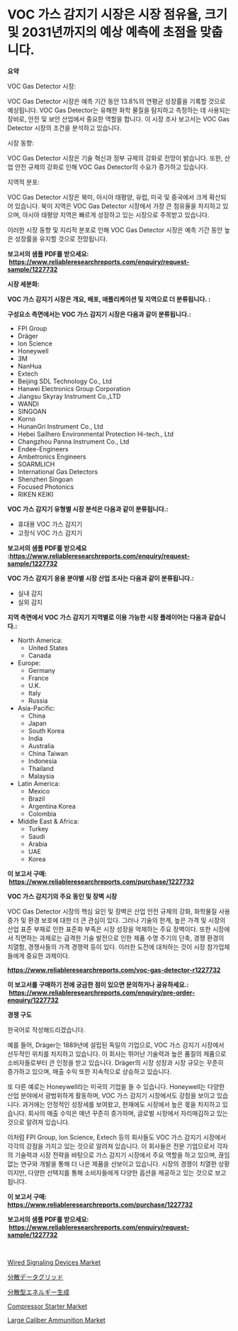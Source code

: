 <p><h1>VOC 가스 감지기 시장은 시장 점유율, 크기 및 2031년까지의 예상 예측에 초점을 맞춥니다.</h1></p><p><strong>요약</strong></p>
<p><p>VOC Gas Detector 시장: </p><p>VOC Gas Detector 시장은 예측 기간 동안 13.8%의 연평균 성장률을 기록할 것으로 예상됩니다. VOC Gas Detector는 유해한 화학 물질을 탐지하고 측정하는 데 사용되는 장비로, 안전 및 보안 산업에서 중요한 역할을 합니다. 이 시장 조사 보고서는 VOC Gas Detector 시장의 조건을 분석하고 있습니다. </p><p>시장 동향:</p><p>VOC Gas Detector 시장은 기술 혁신과 정부 규제의 강화로 전망이 밝습니다. 또한, 산업 안전 규제의 강화로 인해 VOC Gas Detector의 수요가 증가하고 있습니다.</p><p>지역적 분포:</p><p>VOC Gas Detector 시장은 북미, 아시아 태평양, 유럽, 미국 및 중국에서 크게 확산되어 있습니다. 북미 지역은 VOC Gas Detector 시장에서 가장 큰 점유율을 차지하고 있으며, 아시아 태평양 지역은 빠르게 성장하고 있는 시장으로 주목받고 있습니다.</p><p>이러한 시장 동향 및 지리적 분포로 인해 VOC Gas Detector 시장은 예측 기간 동안 높은 성장률을 유지할 것으로 전망됩니다.</p></p>
<p><strong>보고서의 샘플 PDF를 받으세요: &nbsp;<a href="https://www.reliableresearchreports.com/enquiry/request-sample/1227732">https://www.reliableresearchreports.com/enquiry/request-sample/1227732</a></strong></p>
<p><strong>시장 세분화:</strong></p>
<p><strong> VOC 가스 감지기 시장은 개요, 배포, 애플리케이션 및 지역으로 더 분류됩니다. :</strong></p>
<p><strong>구성요소 측면에서는 VOC 가스 감지기 시장은 다음과 같이 분류됩니다.:</strong></p>
<p><ul><li>FPI Group</li><li>Dräger</li><li>Ion Science</li><li>Honeywell</li><li>3M</li><li>NanHua</li><li>Extech</li><li>Beijing SDL Technology Co., Ltd</li><li>Hanwei Electronics Group Corporation</li><li>Jiangsu Skyray Instrument Co.,LTD</li><li>WANDI</li><li>SINGOAN</li><li>Korno</li><li>HunanGri Instrument Co., Ltd</li><li>Hebei Sailhero Environmental Protection Hi-tech., Ltd</li><li>Changzhou Panna Instrument Co., Ltd</li><li>Endee-Engineers</li><li>Ambetronics Engineers</li><li>SOARMLICH</li><li>International Gas Detectors</li><li>Shenzhen Singoan</li><li>Focused Photonics</li><li>RIKEN KEIKI</li></ul></p>
<p><strong> VOC 가스 감지기 유형별 시장 분석은 다음과 같이 분류됩니다.:</strong></p>
<p><ul><li>휴대용 VOC 가스 감지기</li><li>고정식 VOC 가스 감지기</li></ul></p>
<p><strong>보고서의 샘플 PDF를 받으세요 :<a href="https://www.reliableresearchreports.com/enquiry/request-sample/1227732">https://www.reliableresearchreports.com/enquiry/request-sample/1227732</a></strong></p>
<p><strong> VOC 가스 감지기 응용 분야별 시장 산업 조사는 다음과 같이 분류됩니다.:</strong></p>
<p><ul><li>실내 감지</li><li>실외 감지</li></ul></p>
<p><strong>지역 측면에서 VOC 가스 감지기 지역별로 이용 가능한 시장 플레이어는 다음과 같습니다.:</strong></p>
<p><ul>
    <li>
        North America:
        <ul>
            <li>United States</li>
            <li>Canada</li>
        </ul>
    </li>
    <li>
        Europe:
        <ul>
            <li>Germany</li>
            <li>France</li>
            <li>U.K.</li>
            <li>Italy</li>
            <li>Russia</li>
        </ul>
    </li>
    <li>
        Asia-Pacific:
        <ul>
            <li>China</li>
            <li>Japan</li>
            <li>South Korea</li>
            <li>India</li>
            <li>Australia</li>
            <li>China Taiwan</li>
            <li>Indonesia</li>
            <li>Thailand</li>
            <li>Malaysia</li>
        </ul>
    </li>
    <li>
        Latin America:
        <ul>
            <li>Mexico</li>
            <li>Brazil</li>
            <li>Argentina Korea</li>
            <li>Colombia</li>
        </ul>
    </li>
    <li>
        Middle East & Africa:
        <ul>
            <li>Turkey</li>
            <li>Saudi</li>
            <li>Arabia</li>
            <li>UAE</li>
            <li>Korea</li>
        </ul>
    </li>
    </ul></p>
<p><strong>이 보고서 구매: &nbsp;<a href="https://www.reliableresearchreports.com/purchase/1227732">https://www.reliableresearchreports.com/purchase/1227732</a></strong></p>
<p><strong>VOC 가스 감지기의 주요 동인 및 장벽 시장</strong></p>
<p><p>VOC Gas Detector 시장의 핵심 요인 및 장벽은 산업 안전 규제의 강화, 화학물질 사용 증가 및 환경 보호에 대한 더 큰 관심이 있다. 그러나 기술의 한계, 높은 가격 및 시장의 산업 표준 부재로 인한 표준화 부족은 시장 성장을 억제하는 주요 장벽이다. 또한 시장에서 직면하는 과제로는 급격한 기술 발전으로 인한 제품 수명 주기의 단축, 경쟁 환경의 치열함, 경쟁사들의 가격 경쟁력 등이 있다. 이러한 도전에 대처하는 것이 시장 참가업체들에게 중요한 과제이다.</p></p>
<p><strong><a href="https://www.reliableresearchreports.com/voc-gas-detector-r1227732">https://www.reliableresearchreports.com/voc-gas-detector-r1227732</a></strong></p>
<p><strong>이 보고서를 구매하기 전에 궁금한 점이 있으면 문의하거나 공유하세요.: &nbsp;<a href="https://www.reliableresearchreports.com/enquiry/pre-order-enquiry/1227732">https://www.reliableresearchreports.com/enquiry/pre-order-enquiry/1227732</a></strong></p>
<p><strong>경쟁 구도</strong></p>
<p><p>한국어로 작성해드리겠습니다.</p><p>예를 들어, Dräger는 1889년에 설립된 독일의 기업으로, VOC 가스 감지기 시장에서 선두적인 위치를 차지하고 있습니다. 이 회사는 뛰어난 기술력과 높은 품질의 제품으로 소비자들로부터 큰 인정을 받고 있습니다. Dräger의 시장 성장과 시장 규모는 꾸준히 증가하고 있으며, 매출 수익 또한 지속적으로 상승하고 있습니다.</p><p>또 다른 예로는 Honeywell라는 미국의 기업을 들 수 있습니다. Honeywell는 다양한 산업 분야에서 광범위하게 활동하며, VOC 가스 감지기 시장에서도 강점을 보이고 있습니다. 과거에는 안정적인 성장세를 보여왔고, 현재에도 시장에서 높은 몫을 차지하고 있습니다. 회사의 매출 수익은 매년 꾸준히 증가하며, 글로벌 시장에서 자리매김하고 있는 것으로 알려져 있습니다.</p><p>이처럼 FPI Group, Ion Science, Extech 등의 회사들도 VOC 가스 감지기 시장에서 각각의 강점을 가지고 있는 것으로 알려져 있습니다. 이 회사들은 전문 기업으로서 각자의 기술력과 시장 전략을 바탕으로 가스 감지기 시장에서 주요 역할을 하고 있으며, 끊임없는 연구와 개발을 통해 더 나은 제품을 선보이고 있습니다. 시장의 경쟁이 치열한 상황이지만, 다양한 선택지를 통해 소비자들에게 다양한 옵션을 제공하고 있는 것으로 보고됩니다.</p></p>
<p><strong>이 보고서 구매: &nbsp; <a href="https://www.reliableresearchreports.com/purchase/1227732">https://www.reliableresearchreports.com/purchase/1227732</a></strong></p>
<p><strong>보고서의 샘플 PDF를 받으세요: &nbsp;<a href="https://www.reliableresearchreports.com/enquiry/request-sample/1227732">https://www.reliableresearchreports.com/enquiry/request-sample/1227732</a></strong><strong></strong></p>
<p>&nbsp;</p>
<p><p><a href="https://forested-sushi-9b0.notion.site/Wired-Signaling-Devices-Market-Size-Reveals-the-Best-Marketing-Channels-In-Global-Industry-db1e33ae3d8844a0ad714bb3cd1a90fd">Wired Signaling Devices Market</a></p><p><a href="https://github.com/qwpelcjko9242629/Market-Research-Report-List-1/blob/main/582188727171.md">分散データグリッド</a></p><p><a href="https://github.com/gfggqjbfys368009/Market-Research-Report-List-1/blob/main/753136527172.md">分散型エネルギー生成</a></p><p><a href="https://github.com/khayangel/Market-Research-Report-List-2/blob/main/compressor-starter-market.md">Compressor Starter Market</a></p><p><a href="https://issuu.com/reportprime-2/docs/large-caliber-ammunition-market-size-2030.pptx">Large Caliber Ammunition Market</a></p></p>